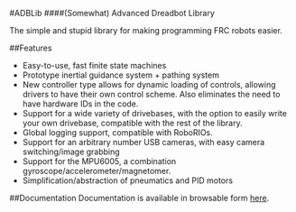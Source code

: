 #ADBLib
####(Somewhat) Advanced Dreadbot Library

The simple and stupid library for making programming FRC robots easier.

##Features

* Easy-to-use, fast finite state machines
* Prototype inertial guidance system + pathing system
* New controller type allows for dynamic loading of controls, allowing drivers to have their own control scheme. Also eliminates the need to have hardware IDs in the code.
* Support for a wide variety of drivebases, with the option to easily write your own drivebase, compatible with the rest of the library.
* Global logging support, compatible with RoboRIOs.
* Support for an arbitrary number USB cameras, with easy camera switching/image grabbing
* Support for the MPU6005, a combination gyroscope/accelerometer/magnetomer.
* Simplification/abstraction of pneumatics and PID motors

##Documentation
Documentation is available in browsable form [here](http://dreadbot.github.io/ADBLib/).

